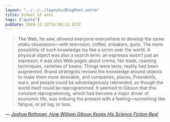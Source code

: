 ```yaml
---
layout: "../../../layouts/BlogPost.astro"
title: School of anti
tags: ["quote"]
pubDate: 2019-12-12T14:56:11.537Z
---
```


> The Web, he saw, allowed everyone everywhere to develop the same _otaku_ obsessions—with television, coffee, sneakers, guns. The mere possibility of such knowledge lay like a scrim over the world. A physical object was also a search term: an espresso wasn’t just an espresso; it was also Web pages about crema, fair trade, roasting techniques, varieties of beans. Things were texts; reality had been augmented. Brand strategists revised the knowledge around objects to make them more desirable, and companies, places, Presidents, wars, and people could be advantageously rebranded, as though the world itself could be reprogrammed. It seemed to Gibson that this constant reprogramming, which had become a major driver of economic life, was imbuing the present with a feeling—something like fatigue, or jet lag, or loss.

— <cite>[Joshua Rothman, _How William Gibson Keeps His Science Fiction Real_](https://www.newyorker.com/magazine/2019/12/16/how-william-gibson-keeps-his-science-fiction-real)</cite>
